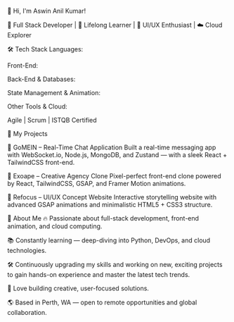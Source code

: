 👋 Hi, I'm Aswin Anil Kumar!

🚀 Full Stack Developer | 🧠 Lifelong Learner | 🎨 UI/UX Enthusiast | ☁️ Cloud Explorer


🛠 Tech Stack
Languages:

Front-End:

Back-End & Databases:

State Management & Animation:

Other Tools & Cloud:

Agile | Scrum | ISTQB Certified

🚀 My Projects

🌟 GoMEIN – Real-Time Chat Application
Built a real-time messaging app with WebSocket.io, Node.js, MongoDB, and Zustand — with a sleek React + TailwindCSS front-end.

🌟 Exoape – Creative Agency Clone
Pixel-perfect front-end clone powered by React, TailwindCSS, GSAP, and Framer Motion animations.

🌟 Refocus – UI/UX Concept Website
Interactive storytelling website with advanced GSAP animations and minimalistic HTML5 + CSS3 structure.

🎯 About Me
🔥 Passionate about full-stack development, front-end animation, and cloud computing.

📚 Constantly learning — deep-diving into Python, DevOps, and cloud technologies.

🛠️ Continuously upgrading my skills and working on new, exciting projects to gain hands-on experience and master the latest tech trends.

🧩 Love building creative, user-focused solutions.

🌎 Based in Perth, WA — open to remote opportunities and global collaboration.
